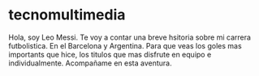 # tecnomultimedia 
Hola, soy Leo Messi. Te voy a contar una breve hsitoria sobre mi carrera futbolistica. En el Barcelona y Argentina. Para que veas los goles mas importants que hice, los titulos que mas disfrute en equipo e individualmente. Acompañame en esta aventura.
